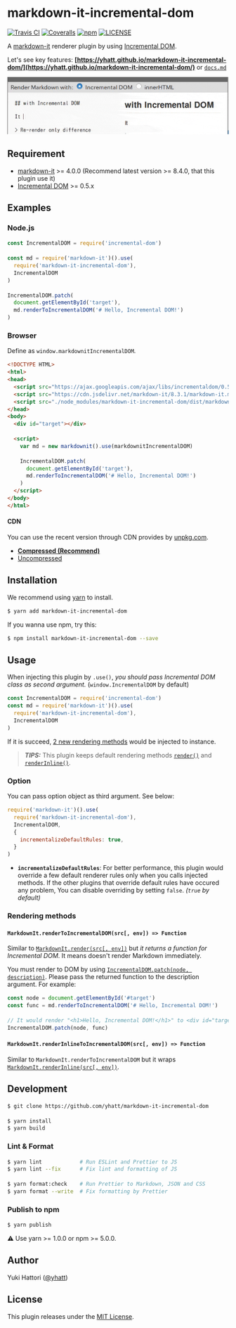 # markdown-it-incremental-dom

[![Travis CI](https://img.shields.io/travis/yhatt/markdown-it-incremental-dom.svg?style=flat-square)](https://travis-ci.org/yhatt/markdown-it-incremental-dom)
[![Coveralls](https://img.shields.io/coveralls/yhatt/markdown-it-incremental-dom/master.svg?style=flat-square)](https://coveralls.io/github/yhatt/markdown-it-incremental-dom?branch=master)
[![npm](https://img.shields.io/npm/v/markdown-it-incremental-dom.svg?style=flat-square)](https://www.npmjs.com/package/markdown-it-incremental-dom)
[![LICENSE](https://img.shields.io/github/license/yhatt/markdown-it-incremental-dom.svg?style=flat-square)](./LICENSE)

A [markdown-it](https://github.com/markdown-it/markdown-it) renderer plugin by using [Incremental DOM](https://github.com/google/incremental-dom).

Let's see key features: **[https://yhatt.github.io/markdown-it-incremental-dom/](https://yhatt.github.io/markdown-it-incremental-dom/)** or [`docs.md`](docs/docs.md)

[![](./docs/images/repainting-incremental-dom.gif)](https://yhatt.github.io/markdown-it-incremental-dom/)

## Requirement

* [markdown-it](https://github.com/markdown-it/markdown-it) >= 4.0.0 (Recommend latest version >= 8.4.0, that this plugin use it)
* [Incremental DOM](https://github.com/google/incremental-dom) >= 0.5.x

## Examples

### Node.js

```javascript
const IncrementalDOM = require('incremental-dom')

const md = require('markdown-it')().use(
  require('markdown-it-incremental-dom'),
  IncrementalDOM
)

IncrementalDOM.patch(
  document.getElementById('target'),
  md.renderToIncrementalDOM('# Hello, Incremental DOM!')
)
```

### Browser

Define as `window.markdownitIncrementalDOM`.

```html
<!DOCTYPE HTML>
<html>
<head>
  <script src="https://ajax.googleapis.com/ajax/libs/incrementaldom/0.5.1/incremental-dom-min.js"></script>
  <script src="https://cdn.jsdelivr.net/markdown-it/8.3.1/markdown-it.min.js"></script>
  <script src="./node_modules/markdown-it-incremental-dom/dist/markdown-it-incremental-dom.min.js"></script>
</head>
<body>
  <div id="target"></div>

  <script>
    var md = new markdownit().use(markdownitIncrementalDOM)

    IncrementalDOM.patch(
      document.getElementById('target'),
      md.renderToIncrementalDOM('# Hello, Incremental DOM!')
    )
  </script>
</body>
</html>
```

#### CDN

You can use the recent version through CDN provides by [unpkg.com](https://unpkg.com/).

* **[Compressed (Recommend)](https://unpkg.com/markdown-it-incremental-dom/dist/markdown-it-incremental-dom.min.js)**
* [Uncompressed](https://unpkg.com/markdown-it-incremental-dom/dist/markdown-it-incremental-dom.js)

## Installation

We recommend using [yarn](https://yarnpkg.com/) to install.

```bash
$ yarn add markdown-it-incremental-dom
```

If you wanna use npm, try this:

```bash
$ npm install markdown-it-incremental-dom --save
```

## Usage

When injecting this plugin by `.use()`, _you should pass Incremental DOM class as second argument._ (`window.IncrementalDOM` by default)

```javascript
const IncrementalDOM = require('incremental-dom')
const md = require('markdown-it')().use(
  require('markdown-it-incremental-dom'),
  IncrementalDOM
)
```

If it is succeed, [2 new rendering methods](#rendering-methods) would be injected to instance.

> **_TIPS:_** This plugin keeps default rendering methods [`render()`](https://markdown-it.github.io/markdown-it/#MarkdownIt.render) and [`renderInline()`](https://markdown-it.github.io/markdown-it/#MarkdownIt.renderInline).

### Option

You can pass option object as third argument. See below:

```javascript
require('markdown-it')().use(
  require('markdown-it-incremental-dom'),
  IncrementalDOM,
  {
    incrementalizeDefaultRules: true,
  }
)
```

* **`incrementalizeDefaultRules`**: For better performance, this plugin would override a few default renderer rules only when you calls injected methods. If the other plugins that override default rules have occured any problem, You can disable overriding by setting `false`. _(`true` by default)_

### Rendering methods

#### `MarkdownIt.renderToIncrementalDOM(src[, env]) => Function`

Similar to [`MarkdownIt.render(src[, env])`](https://markdown-it.github.io/markdown-it/#MarkdownIt.render) but _it returns a function for Incremental DOM_. It means doesn't render Markdown immediately.

You must render to DOM by using [`IncrementalDOM.patch(node, description)`](http://google.github.io/incremental-dom/#api/patch). Please pass the returned function to the description argument. For example:

```javascript
const node = document.getElementById('#target')
const func = md.renderToIncrementalDOM('# Hello, Incremental DOM!')

// It would render "<h1>Hello, Incremental DOM!</h1>" to <div id="target">
IncrementalDOM.patch(node, func)
```

#### `MarkdownIt.renderInlineToIncrementalDOM(src[, env]) => Function`

Similar to `MarkdownIt.renderToIncrementalDOM` but it wraps [`MarkdownIt.renderInline(src[, env])`](https://markdown-it.github.io/markdown-it/#MarkdownIt.renderInline).

## Development

```bash
$ git clone https://github.com/yhatt/markdown-it-incremental-dom

$ yarn install
$ yarn build
```

### Lint & Format

```bash
$ yarn lint            # Run ESLint and Prettier to JS
$ yarn lint --fix      # Fix lint and formatting of JS

$ yarn format:check    # Run Prettier to Markdown, JSON and CSS
$ yarn format --write  # Fix formatting by Prettier
```

### Publish to npm

```bash
$ yarn publish
```

:warning: Use yarn >= 1.0.0 or npm >= 5.0.0.

## Author

Yuki Hattori ([@yhatt](https://github.com/yhatt/))

## License

This plugin releases under the [MIT License](https://github.com/yhatt/markdown-it-incremental-dom/blob/master/LICENSE).
